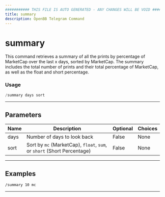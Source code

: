 ```yaml
---
########### THIS FILE IS AUTO GENERATED - ANY CHANGES WILL BE VOID ###########
title: summary
description: OpenBB Telegram Command
---
```


# summary

This command retrieves a summary of all the prints by percentage of MarketCap over the last x days, sorted by MarketCap. The summary includes the total number of prints and their total percentage of MarketCap, as well as the float and short percentage.

### Usage

```python wordwrap
/summary days sort
```

---

## Parameters

| Name | Description | Optional | Choices |
| ---- | ----------- | -------- | ------- |
| days | Number of days to look back | False | None |
| sort | Sort by `mc` (MarketCap), `float`, `sum`, or `short` (Short Percentage) | False | None |


---

## Examples

```
/summary 10 mc
```

---
